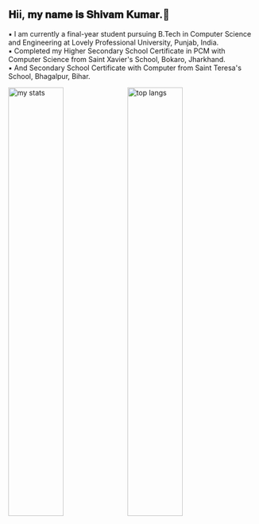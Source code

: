 ## 𝐇ii, 𝐦𝐲 𝐧𝐚𝐦𝐞 𝐢𝐬 𝐒𝐡𝐢𝐯𝐚𝐦 𝐊𝐮𝐦𝐚𝐫.👋

▪️ I am currently a final-year student pursuing B.Tech in Computer Science and Engineering at Lovely Professional University, Punjab, India. <br>
▪️ Completed my Higher Secondary School Certificate in PCM with Computer Science from Saint Xavier's School, Bokaro, Jharkhand. <br>
▪️ And Secondary School Certificate with Computer from Saint Teresa's School, Bhagalpur, Bihar.

<img alt="my stats" align="left" width="47%" src="https://github-readme-stats.vercel.app/api?username=ShivamKumar2883"/>

<img alt="top langs" align="left" width="47%" src="https://github-readme-stats.vercel.app/api/top-langs/?username=ShivamKumar2883&layout=compact"/>
<!--
**ShivamKumar2883/ShivamKumar2883** is a ✨ _special_ ✨ repository because its `README.md` (this file) appears on your GitHub profile.

Here are some ideas to get you started:

- 🔭 I’m currently working on ...
- 🌱 I’m currently learning ...
- 👯 I’m looking to collaborate on ...
- 🤔 I’m looking for help with ...
- 💬 Ask me about ...
- 📫 How to reach me: ...
- 😄 Pronouns: ...
- ⚡ Fun fact: ...
-->
